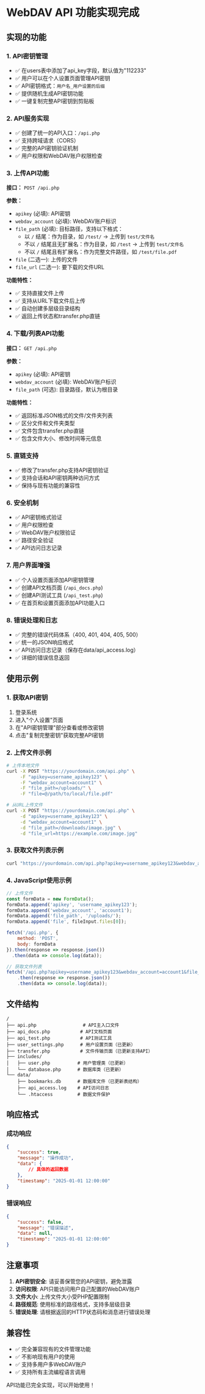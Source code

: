 # WebDAV API 功能实现完成

## 实现的功能

### 1. API密钥管理
- ✅ 在users表中添加了api_key字段，默认值为"112233"
- ✅ 用户可以在个人设置页面管理API密钥
- ✅ API密钥格式：`用户名_用户设置的后缀`
- ✅ 提供随机生成API密钥功能
- ✅ 一键复制完整API密钥到剪贴板

### 2. API服务实现
- ✅ 创建了统一的API入口：`/api.php`
- ✅ 支持跨域请求（CORS）
- ✅ 完整的API密钥验证机制
- ✅ 用户权限和WebDAV账户权限检查

### 3. 上传API功能
**接口：** `POST /api.php`

**参数：**
- `apikey` (必填): API密钥
- `webdav_account` (必填): WebDAV账户标识
- `file_path` (必填): 目标路径，支持以下格式：
  - 以 `/` 结尾：作为目录，如 `/test/` → 上传到 `test/文件名`
  - 不以 `/` 结尾且无扩展名：作为目录，如 `/test` → 上传到 `test/文件名`  
  - 不以 `/` 结尾且有扩展名：作为完整文件路径，如 `/test/file.pdf`
- `file` (二选一): 上传的文件
- `file_url` (二选一): 要下载的文件URL

**功能特性：**
- ✅ 支持直接文件上传
- ✅ 支持从URL下载文件后上传
- ✅ 自动创建多层级目录结构
- ✅ 返回上传状态和transfer.php直链

### 4. 下载/列表API功能
**接口：** `GET /api.php`

**参数：**
- `apikey` (必填): API密钥
- `webdav_account` (必填): WebDAV账户标识
- `file_path` (可选): 目录路径，默认为根目录

**功能特性：**
- ✅ 返回标准JSON格式的文件/文件夹列表
- ✅ 区分文件和文件夹类型
- ✅ 文件包含transfer.php直链
- ✅ 包含文件大小、修改时间等元信息

### 5. 直链支持
- ✅ 修改了transfer.php支持API密钥验证
- ✅ 支持会话和API密钥两种访问方式
- ✅ 保持与现有功能的兼容性

### 6. 安全机制
- ✅ API密钥格式验证
- ✅ 用户权限检查
- ✅ WebDAV账户权限验证
- ✅ 路径安全验证
- ✅ API访问日志记录

### 7. 用户界面增强
- ✅ 个人设置页面添加API密钥管理
- ✅ 创建API文档页面 (`/api_docs.php`)
- ✅ 创建API测试工具 (`/api_test.php`)
- ✅ 在首页和设置页面添加API功能入口

### 8. 错误处理和日志
- ✅ 完整的错误代码体系（400, 401, 404, 405, 500）
- ✅ 统一的JSON响应格式
- ✅ API访问日志记录（保存在data/api_access.log）
- ✅ 详细的错误信息返回

## 使用示例

### 1. 获取API密钥
1. 登录系统
2. 进入"个人设置"页面
3. 在"API密钥管理"部分查看或修改密钥
4. 点击"复制完整密钥"获取完整API密钥

### 2. 上传文件示例
```bash
# 上传本地文件
curl -X POST "https://yourdomain.com/api.php" \
     -F "apikey=username_apikey123" \
     -F "webdav_account=account1" \
     -F "file_path=/uploads/" \
     -F "file=@/path/to/local/file.pdf"

# 从URL上传文件
curl -X POST "https://yourdomain.com/api.php" \
     -d "apikey=username_apikey123" \
     -d "webdav_account=account1" \
     -d "file_path=/downloads/image.jpg" \
     -d "file_url=https://example.com/image.jpg"
```

### 3. 获取文件列表示例
```bash
curl "https://yourdomain.com/api.php?apikey=username_apikey123&webdav_account=account1&file_path=/"
```

### 4. JavaScript使用示例
```javascript
// 上传文件
const formData = new FormData();
formData.append('apikey', 'username_apikey123');
formData.append('webdav_account', 'account1');
formData.append('file_path', '/uploads/');
formData.append('file', fileInput.files[0]);

fetch('/api.php', {
    method: 'POST',
    body: formData
}).then(response => response.json())
  .then(data => console.log(data));

// 获取文件列表
fetch('/api.php?apikey=username_apikey123&webdav_account=account1&file_path=/')
    .then(response => response.json())
    .then(data => console.log(data));
```

## 文件结构

```
/
├── api.php                 # API主入口文件
├── api_docs.php           # API文档页面
├── api_test.php           # API测试工具
├── user_settings.php      # 用户设置页面（已更新）
├── transfer.php           # 文件传输页面（已更新支持API）
├── includes/
│   ├── user.php          # 用户管理类（已更新）
│   └── database.php      # 数据库类（已更新）
└── data/
    ├── bookmarks.db      # 数据库文件（已更新表结构）
    ├── api_access.log    # API访问日志
    └── .htaccess         # 数据文件保护
```

## 响应格式

### 成功响应
```json
{
    "success": true,
    "message": "操作成功",
    "data": {
        // 具体的返回数据
    },
    "timestamp": "2025-01-01 12:00:00"
}
```

### 错误响应
```json
{
    "success": false,
    "message": "错误描述",
    "data": null,
    "timestamp": "2025-01-01 12:00:00"
}
```

## 注意事项

1. **API密钥安全**: 请妥善保管您的API密钥，避免泄露
2. **访问权限**: API只能访问用户自己配置的WebDAV账户
3. **文件大小**: 上传文件大小受PHP配置限制
4. **路径规范**: 使用标准的路径格式，支持多层级目录
5. **错误处理**: 请根据返回的HTTP状态码和消息进行错误处理

## 兼容性

- ✅ 完全兼容现有的文件管理功能
- ✅ 不影响现有用户的使用
- ✅ 支持多用户多WebDAV账户
- ✅ 支持所有主流编程语言调用

API功能已完全实现，可以开始使用！
